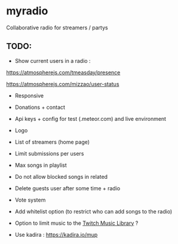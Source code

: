 # myradio
Collaborative radio for streamers / partys

## TODO:

* Show current users in a radio :

https://atmospherejs.com/tmeasday/presence

https://atmospherejs.com/mizzao/user-status

* Responsive
* Donations + contact
* Api keys + config for test (.meteor.com) and live environment
* Logo
* List of streamers (home page)
* Limit submissions per users
* Max songs in playlist
* Do not allow blocked songs in related

* Delete guests user after some time + radio

* Vote system
* Add whitelist option (to restrict who can add songs to the radio)
* Option to limit music to the [Twitch Music Library](http://music.twitch.tv/) ?
* Use kadira : https://kadira.io/mup
